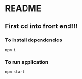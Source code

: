# README

## First cd into front end!!!

### To install dependencies

`npm i`

### To run application

`npm start`

